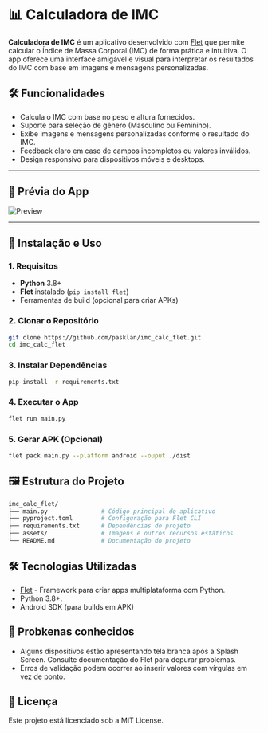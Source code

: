 # 📊 Calculadora de IMC

**Calculadora de IMC** é um aplicativo desenvolvido com [Flet](https://flet.dev/) que permite calcular o Índice de Massa Corporal (IMC) de forma prática e intuitiva. 
O app oferece uma interface amigável e visual para interpretar os resultados do IMC com base em imagens e mensagens personalizadas.

## 🛠️ Funcionalidades

- Calcula o IMC com base no peso e altura fornecidos.
- Suporte para seleção de gênero (Masculino ou Feminino).
- Exibe imagens e mensagens personalizadas conforme o resultado do IMC.
- Feedback claro em caso de campos incompletos ou valores inválidos.
- Design responsivo para dispositivos móveis e desktops.

---

## 📱 Prévia do App

![Preview](https://via.placeholder.com/400x300) <!-- Substitua com um link de imagem real ou captura de tela -->

---

## 🚀 Instalação e Uso

### 1. Requisitos

- **Python** 3.8+
- **Flet** instalado (`pip install flet`)
- Ferramentas de build (opcional para criar APKs)

### 2. Clonar o Repositório

```bash
git clone https://github.com/pasklan/imc_calc_flet.git
cd imc_calc_flet
```

### 3. Instalar Dependências
```bash
pip install -r requirements.txt
```

### 4. Executar o App
```bash
flet run main.py
```

### 5. Gerar APK (Opcional)
```bash
flet pack main.py --platform android --ouput ./dist
```

## 🖼️ Estrutura do Projeto
```bash
imc_calc_flet/
├── main.py               # Código principal do aplicativo
├── pyproject.toml        # Configuração para Flet CLI
├── requirements.txt      # Dependências do projeto
├── assets/               # Imagens e outros recursos estáticos
└── README.md             # Documentação do projeto
```
## 🛠️ Tecnologias Utilizadas
- [Flet](https://www.flet.dev/) - Framework para criar apps multiplataforma com Python.
- Python 3.8+.
- Android SDK (para builds em APK)

## 🐛 Probkenas conhecidos
- Alguns dispositivos estão apresentando tela branca após a Splash Screen. Consulte documentação do Flet para depurar problemas.
- Erros de validação podem ocorrer ao inserir valores com vírgulas em vez de ponto.

## 📄 Licença
Este projeto está licenciado sob a MIT License.
